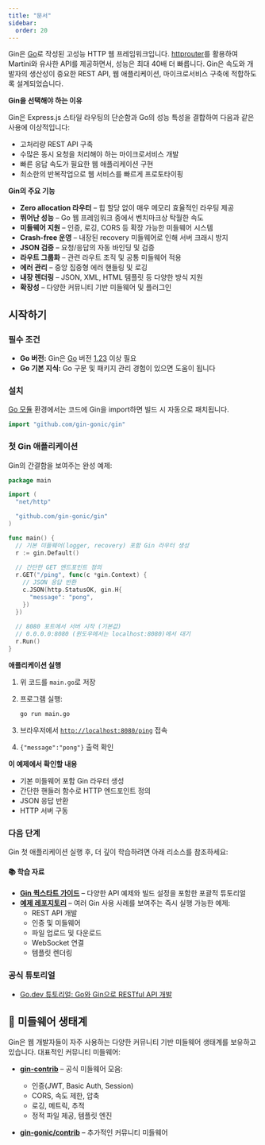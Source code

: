 ```yaml
---
title: "문서"
sidebar:
  order: 20
---
```


Gin은 [Go](https://go.dev/)로 작성된 고성능 HTTP 웹 프레임워크입니다. [httprouter](https://github.com/julienschmidt/httprouter)를 활용하여 Martini와 유사한 API를 제공하면서, 성능은 최대 40배 더 빠릅니다. Gin은 속도와 개발자의 생산성이 중요한 REST API, 웹 애플리케이션, 마이크로서비스 구축에 적합하도록 설계되었습니다.

**Gin을 선택해야 하는 이유**

Gin은 Express.js 스타일 라우팅의 단순함과 Go의 성능 특성을 결합하여 다음과 같은 사용에 이상적입니다:

- 고처리량 REST API 구축
- 수많은 동시 요청을 처리해야 하는 마이크로서비스 개발
- 빠른 응답 속도가 필요한 웹 애플리케이션 구현
- 최소한의 반복작업으로 웹 서비스를 빠르게 프로토타이핑

**Gin의 주요 기능**

- **Zero allocation 라우터** – 힙 할당 없이 매우 메모리 효율적인 라우팅 제공
- **뛰어난 성능** – Go 웹 프레임워크 중에서 벤치마크상 탁월한 속도
- **미들웨어 지원** – 인증, 로깅, CORS 등 확장 가능한 미들웨어 시스템
- **Crash-free 운영** – 내장된 recovery 미들웨어로 인해 서버 크래시 방지
- **JSON 검증** – 요청/응답의 자동 바인딩 및 검증
- **라우트 그룹화** – 관련 라우트 조직 및 공통 미들웨어 적용
- **에러 관리** – 중앙 집중형 에러 핸들링 및 로깅
- **내장 렌더링** – JSON, XML, HTML 템플릿 등 다양한 방식 지원
- **확장성** – 다양한 커뮤니티 기반 미들웨어 및 플러그인

## 시작하기

### 필수 조건

- **Go 버전:** Gin은 [Go](https://go.dev/) 버전 [1.23](https://go.dev/doc/devel/release#go1.23.0) 이상 필요
- **Go 기본 지식:** Go 구문 및 패키지 관리 경험이 있으면 도움이 됩니다

### 설치

[Go 모듈](https://go.dev/wiki/Modules#how-to-use-modules) 환경에서는 코드에 Gin을 import하면 빌드 시 자동으로 패치됩니다.

```go
import "github.com/gin-gonic/gin"
```

### 첫 Gin 애플리케이션

Gin의 간결함을 보여주는 완성 예제:

```go
package main

import (
  "net/http"

  "github.com/gin-gonic/gin"
)

func main() {
  // 기본 미들웨어(logger, recovery) 포함 Gin 라우터 생성
  r := gin.Default()
  
  // 간단한 GET 엔드포인트 정의
  r.GET("/ping", func(c *gin.Context) {
    // JSON 응답 반환
    c.JSON(http.StatusOK, gin.H{
      "message": "pong",
    })
  })
  
  // 8080 포트에서 서버 시작 (기본값)
  // 0.0.0.0:8080 (윈도우에서는 localhost:8080)에서 대기
  r.Run()
}
```

**애플리케이션 실행**

1. 위 코드를 `main.go`로 저장
2. 프로그램 실행:

   ```sh
   go run main.go
   ```

3. 브라우저에서 [`http://localhost:8080/ping`](http://localhost:8080/ping) 접속
4. `{"message":"pong"}` 출력 확인

**이 예제에서 확인할 내용**

- 기본 미들웨어 포함 Gin 라우터 생성
- 간단한 핸들러 함수로 HTTP 엔드포인트 정의
- JSON 응답 반환
- HTTP 서버 구동

### 다음 단계

Gin 첫 애플리케이션 실행 후, 더 깊이 학습하려면 아래 리소스를 참조하세요:

#### 📚 학습 자료

- **[Gin 퀵스타트 가이드](./quickstart/)** – 다양한 API 예제와 빌드 설정을 포함한 포괄적 튜토리얼
- **[예제 레포지토리](https://github.com/gin-gonic/examples)** – 여러 Gin 사용 사례를 보여주는 즉시 실행 가능한 예제:
  - REST API 개발
  - 인증 및 미들웨어
  - 파일 업로드 및 다운로드
  - WebSocket 연결
  - 템플릿 렌더링

### 공식 튜토리얼

- [Go.dev 튜토리얼: Go와 Gin으로 RESTful API 개발](https://go.dev/doc/tutorial/web-service-gin)

## 🔌 미들웨어 생태계

Gin은 웹 개발자들이 자주 사용하는 다양한 커뮤니티 기반 미들웨어 생태계를 보유하고 있습니다. 대표적인 커뮤니티 미들웨어:

- **[gin-contrib](https://github.com/gin-contrib)** – 공식 미들웨어 모음:
  - 인증(JWT, Basic Auth, Session)
  - CORS, 속도 제한, 압축
  - 로깅, 메트릭, 추적
  - 정적 파일 제공, 템플릿 엔진

- **[gin-gonic/contrib](https://github.com/gin-gonic/contrib)** – 추가적인 커뮤니티 미들웨어
